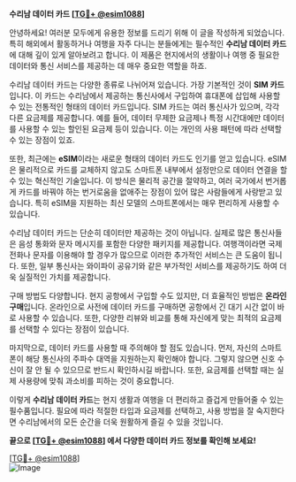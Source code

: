 **수리남 데이터 카드 [[TG💪+ @esim1088](https://t.me/s/esim1088)]**

안녕하세요! 여러분 모두에게 유용한 정보를 드리기 위해 이 글을 작성하게 되었습니다. 특히 해외에서 활동하거나 여행을 자주 다니는 분들에게는 필수적인 **수리남 데이터 카드**에 대해 깊이 있게 알아보려고 합니다. 이 제품은 현지에서의 생활이나 여행 중 필요한 데이터와 통신 서비스를 제공하는 데 매우 중요한 역할을 하죠.

수리남 데이터 카드는 다양한 종류로 나뉘어져 있습니다. 가장 기본적인 것이 **SIM 카드**입니다. 이 카드는 수리남에서 제공하는 통신사에서 구입하여 휴대폰에 삽입해 사용할 수 있는 전통적인 형태의 데이터 카드입니다. SIM 카드는 여러 통신사가 있으며, 각각 다른 요금제를 제공합니다. 예를 들어, 데이터 무제한 요금제나 특정 시간대에만 데이터를 사용할 수 있는 할인된 요금제 등이 있습니다. 이는 개인의 사용 패턴에 따라 선택할 수 있는 장점이 있죠.

또한, 최근에는 **eSIM**이라는 새로운 형태의 데이터 카드도 인기를 얻고 있습니다. eSIM은 물리적으로 카드를 교체하지 않고도 스마트폰 내부에서 설정만으로 데이터 연결을 할 수 있는 혁신적인 기술입니다. 이 방식은 물리적 공간을 절약하고, 여러 국가에서 번거롭게 카드를 바꿔야 하는 번거로움을 없애주는 장점이 있어 많은 사람들에게 사랑받고 있습니다. 특히 eSIM을 지원하는 최신 모델의 스마트폰에서는 매우 편리하게 사용할 수 있습니다.

수리남 데이터 카드는 단순히 데이터만 제공하는 것이 아닙니다. 실제로 많은 통신사들은 음성 통화와 문자 메시지를 포함한 다양한 패키지를 제공합니다. 여행객이라면 국제 전화나 문자를 이용해야 할 경우가 많으므로 이러한 추가적인 서비스는 큰 도움이 됩니다. 또한, 일부 통신사는 와이파이 공유기와 같은 부가적인 서비스를 제공하기도 하여 더욱 실질적인 가치를 제공합니다.

구매 방법도 다양합니다. 현지 공항에서 구입할 수도 있지만, 더 효율적인 방법은 **온라인 구매**입니다. 온라인으로 사전에 데이터 카드를 구매하면 공항에서 긴 대기 시간 없이 바로 사용할 수 있습니다. 또한, 다양한 리뷰와 비교를 통해 자신에게 맞는 최적의 요금제를 선택할 수 있다는 장점이 있습니다.

마지막으로, 데이터 카드를 사용할 때 주의해야 할 점도 있습니다. 먼저, 자신의 스마트폰이 해당 통신사의 주파수 대역을 지원하는지 확인해야 합니다. 그렇지 않으면 신호 수신이 잘 안 될 수 있으므로 반드시 확인하시길 바랍니다. 또한, 요금제를 선택할 때는 실제 사용량에 맞춰 과소비를 피하는 것이 중요합니다.

이렇게 **수리남 데이터 카드**는 현지 생활과 여행을 더 편리하고 즐겁게 만들어줄 수 있는 필수품입니다. 필요에 따라 적절한 타입과 요금제를 선택하고, 사용 방법을 잘 숙지한다면 수리남에서의 모든 순간을 더욱 원활하게 즐길 수 있을 것입니다.

**끝으로 [[TG💪+ @esim1088](https://t.me/s/esim1088)] 에서 다양한 데이터 카드 정보를 확인해 보세요!** 

[[TG💪+ @esim1088](https://t.me/s/esim1088)]  
![Image](https://i.postimg.cc/Y0z9fWf4/image.png)